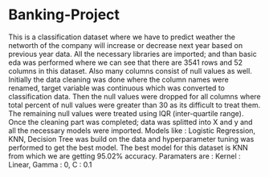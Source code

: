 # Banking-Project
This is a classification dataset where we have to predict weather the networth of the company will increase or decrease next year based on previous year data.
All the necessary libraries are imported; and than basic eda was performed where we can see that there are 3541 rows and 52 columns in this dataset.
Also many columns consist of null values as well.
Initially the data cleaning was done where the column names were renamed, target variable was continuous which was converted to classification data.
Then the null values were dropped for all columns where total percent of null values were greater than 30 as its difficult to treat them.
The remaining null values were treated using IQR (inter-quartile range).
Once the cleaning part was completed; data was splitted into X and y and all the necessary models were imported.
Models like : Logistic Regression, KNN, Decision Tree was build on the data and hyperparameter tuning was performed to get the best model.
The best model for this dataset is KNN from which we are getting 95.02% accuracy. Paramaters are : Kernel : Linear, Gamma : 0, C : 0.1
